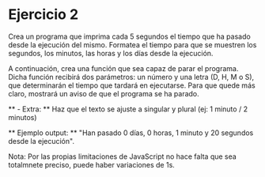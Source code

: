 # Ejercicio 2

Crea un programa que imprima cada 5 segundos el tiempo que ha pasado desde la ejecución del mismo. Formatea el tiempo para que se muestren los segundos, los minutos, las horas y los días desde la ejecución.

A continuación, crea una función que sea capaz de parar el programa. Dicha función recibirá dos parámetros: un número y una letra (D, H, M o S), que determinarán el tiempo que tardará en ejecutarse. Para que quede más claro, mostrará un aviso de que el programa se ha parado.

** - Extra: ** Haz que el texto se ajuste a singular y plural (ej: 1 minuto / 2 minutos)

** Ejemplo output: ** "Han pasado 0 días, 0 horas, 1 minuto y 20 segundos desde la ejecución".

Nota: Por las propias limitaciones de JavaScript no hace falta que sea totalmnete preciso, puede haber variaciones de 1s.